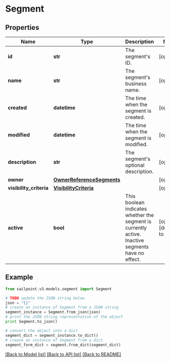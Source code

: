 # Segment


## Properties
Name | Type | Description | Notes
------------ | ------------- | ------------- | -------------
**id** | **str** | The segment&#39;s ID. | [optional] 
**name** | **str** | The segment&#39;s business name. | [optional] 
**created** | **datetime** | The time when the segment is created. | [optional] 
**modified** | **datetime** | The time when the segment is modified. | [optional] 
**description** | **str** | The segment&#39;s optional description. | [optional] 
**owner** | [**OwnerReferenceSegments**](OwnerReferenceSegments.md) |  | [optional] 
**visibility_criteria** | [**VisibilityCriteria**](VisibilityCriteria.md) |  | [optional] 
**active** | **bool** | This boolean indicates whether the segment is currently active. Inactive segments have no effect. | [optional] [default to False]

## Example

```python
from sailpoint.v3.models.segment import Segment

# TODO update the JSON string below
json = "{}"
# create an instance of Segment from a JSON string
segment_instance = Segment.from_json(json)
# print the JSON string representation of the object
print Segment.to_json()

# convert the object into a dict
segment_dict = segment_instance.to_dict()
# create an instance of Segment from a dict
segment_form_dict = segment.from_dict(segment_dict)
```
[[Back to Model list]](../README.md#documentation-for-models) [[Back to API list]](../README.md#documentation-for-api-endpoints) [[Back to README]](../README.md)


